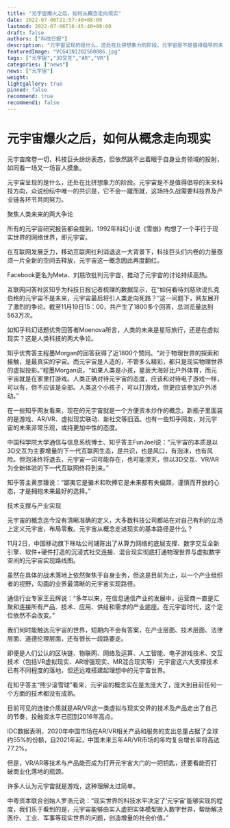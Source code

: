 ```yaml
---
title: "元宇宙爆火之后，如何从概念走向现实"
date: 2022-07-06T21:57:40+08:00
lastmod: 2022-07-06T16:45:40+08:00
draft: false
authors: ["科技日报"]
description: "元宇宙呈现的是什么，还处在比拼想象力的阶段。元宇宙是不是值得倡导的未来科技方向，众说纷纭中唯一的共识是，它不会一蹴而就，这场持久战需要科技界及产业链各环节共同努力。"
featuredImage: "VCG41N1202560086.jpg"
tags: ["元宇宙","3D交互","AR","VR"]
categories: ["news"]
news: ["元宇宙"]
weight: 
lightgallery: true
pinned: false
recommend: true
recommend1: false
---
```




# 元宇宙爆火之后，如何从概念走向现实



元宇宙席卷一切，科技巨头纷纷表态，但依然跳不出着眼于自身业务领域的投射，如同看一场又一场盲人摸象。

元宇宙呈现的是什么，还处在比拼想象力的阶段。元宇宙是不是值得倡导的未来科技方向，众说纷纭中唯一的共识是，它不会一蹴而就，这场持久战需要科技界及产业链各环节共同努力。

聚焦人类未来的两大争论

所有的元宇宙研究报告都会提到，1992年科幻小说《雪崩》构想了一个平行于现实世界的网络世界，即元宇宙。

在互联网发展乏力，移动互联网红利消退这一大背景下，科技巨头们内卷的力量亟须一片全新的空间去释放，元宇宙这一概念因此再度翻红。

Facebook更名为Meta、刘慈欣批判元宇宙，推动了元宇宙的讨论持续高热。

互联网问答社区知乎为科技日报记者梳理的数据显示，在“如何看待刘慈欣说扎克伯格的元宇宙不是未来，元宇宙最后将引人类走向死路？”这一问题下，网友展开了激烈的争论。截至11月19日15：00，共产生了1800多个回答，总浏览量达到563万次。

如知乎科幻话题优秀回答者Moenova所言，人类的未来是星际旅行，还是在虚拟现实？这是人类科技的两大争论。

知乎优秀答主程墨Morgan的回答获得了近1800个赞同。“对于物理世界的探索和接触，是最真实的宇宙。而元宇宙是人造的，不管多么精彩，都只是现实物理世界的虚拟投影。”程墨Morgan说，“如果人类是小孩，星辰大海好比户外体育，而元宇宙就是在家里打游戏。人类正确对待元宇宙的态度，应该和对待电子游戏一样，可以有，但不应该是全部。人类这个小孩子，可以打游戏，但更应该参加户外活动。”

在一些知乎网友看来，现在的元宇宙就是一个方便资本炒作的概念，新瓶子里面装的是游戏、AR/VR、虚拟现实联动、新社交等旧酒。也有一些知乎网友，对元宇宙的未来非常乐观，或持更加中性的态度。

中国科学院大学通信与信息系统博士、知乎答主FunJoel说：“元宇宙的本质是以3D交互为主要增量的下一代互联网生态，是共识，也是风口，有泡沫，也有风险。但泡沫终将退去，元宇宙一词可能存在，也可能湮灭，但以3D交互、VR/AR为全新体验的下一代互联网终将到来。”

知乎答主黄彦臻说：“鄙夷它是骗术和吹捧它是未来都有失偏颇，谨慎而开放的心态，才是拥抱未来最好的选择。”

技术支撑与产业实现

元宇宙的概念迄今没有清晰准确的定义，大多数科技公司都站在对自己有利的立场上定义元宇宙，布局零散。元宇宙从概念走进现实的基本路径是什么？

11月2日，中国移动旗下咪咕公司铺陈出了从算力网络的底层支撑、数字交互全新引擎、软件+硬件打造的沉浸式社交连接、混合现实彻底打通物理世界与虚拟数字空间的元宇宙实现路线图。

虽然在具体的战术落地上依然聚焦于自身业务，但这是目前为止，以一个产业组织者的视野，勾画的业界最清晰的元宇宙实现路径。

通信行业专家王云辉说：“多年以来，在信息通信产业的发展中，运营商一直是汇聚和连接所有产品、技术、应用、供给和需求的产业底座。在元宇宙时代，这个定位依然不会改变。”

我们何时能触达元宇宙的世界，短期内不会有答案，在产业层面、技术层面、法律层面、道德伦理层面，还有很长一段路要走。

即便是人们公认的区块链、物联网、网络及运算、人工智能、电子游戏技术、交互技术（包括VR虚拟现实、AR增强现实、MR混合现实等）元宇宙这六大支撑技术已有不同程度的落地，但还远难搭建起理想中的元宇宙世界。

在知乎答主“熊少滚雪球”看来，元宇宙的概念实在是太庞大了，庞大到目前任何一个方面的技术都没有成熟。

目前可见的连接介质就是AR/VR这一类虚拟与现实交界的技术及产品走出了自己的节奏，投融资水平已回到2016年高点。

IDC数据表明，2020年中国市场在AR/VR相关产品和服务的支出总量占据了全球约55%的份额，自2021年起，中国未来五年AR/VR市场的年均复合增长率将高达77.2%。

但是，VR/AR等技术与产品能否成为打开元宇宙大门的一把钥匙，还要看能否打破商业化落地的瓶颈。

许多人认为元宇宙就是游戏，这种理解太过简单。

中粤资本联合创始人罗浩元说：“现实世界的科技水平决定了‘元宇宙’能够实现的程度，我们乐于看到的是，元宇宙能够由实入虚把实体模型搬入数字世界，帮助解决医疗、工业、军事等现实世界的问题，创造增量的社会价值。”